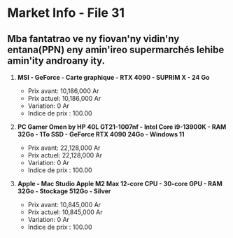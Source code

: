 # Market Info - File 31

## Mba fantatrao ve ny fiovan'ny vidin'ny entana(PPN) eny amin'ireo supermarchés lehibe amin'ity androany ity.

1. **MSI - GeForce - Carte graphique - RTX 4090 - SUPRIM X - 24 Go**
   - Prix avant: 10,186,000 Ar
   - Prix actuel: 10,186,000 Ar
   - Variation: 0 Ar
   - Indice de prix : 100.00

2. **PC Gamer Omen by HP 40L GT21-1007nf - Intel Core i9-13900K - RAM 32Go - 1To SSD - GeForce RTX 4090 24Go - Windows 11**
   - Prix avant: 22,128,000 Ar
   - Prix actuel: 22,128,000 Ar
   - Variation: 0 Ar
   - Indice de prix : 100.00

3. **Apple - Mac Studio Apple M2 Max 12-core CPU - 30-core GPU - RAM 32Go - Stockage 512Go - Silver**
   - Prix avant: 10,845,000 Ar
   - Prix actuel: 10,845,000 Ar
   - Variation: 0 Ar
   - Indice de prix : 100.00

